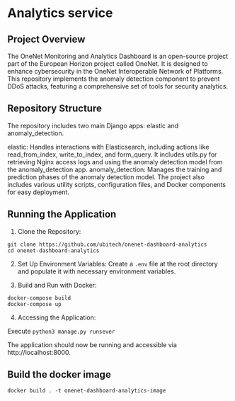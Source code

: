 # Analytics service

## Project Overview

The OneNet Monitoring and Analytics Dashboard is an open-source project part of the European Horizon project called OneNet. It is designed to enhance cybersecurity in the OneNet Interoperable Network of Platforms. This repository implements the anomaly detection component to prevent DDoS attacks, featuring a comprehensive set of tools for security analytics.

## Repository Structure
The repository includes two main Django apps: elastic and anomaly_detection.

elastic: Handles interactions with Elasticsearch, including actions like read_from_index, write_to_index, and form_query. It includes utils.py for retrieving Nginx access logs and using the anomaly detection model from the anomaly_detection app.
anomaly_detection: Manages the training and prediction phases of the anomaly detection model.
The project also includes various utility scripts, configuration files, and Docker components for easy deployment.

## Running the Application

1. Clone the Repository:

```
git clone https://github.com/ubitech/onenet-dashboard-analytics
cd onenet-dashboard-analytics
```

2. Set Up Environment Variables: Create a `.env` file at the root directory and populate it with necessary environment variables.

3. Build and Run with Docker:

```
docker-compose build
docker-compose up
```

4. Accessing the Application:

Execute `python3 manage.py runsever`

The application should now be running and accessible via http://localhost:8000.

## Build the docker image
```
docker build . -t onenet-dashboard-analytics-image
```


